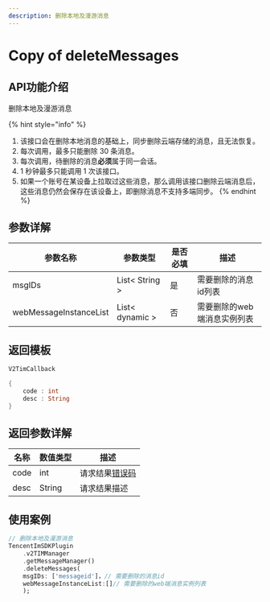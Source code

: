 ```yaml
---
description: 删除本地及漫游消息
---
```


# Copy of deleteMessages

## API功能介绍

删除本地及漫游消息

{% hint style="info" %}
1. 该接口会在删除本地消息的基础上，同步删除云端存储的消息，且无法恢复。
2. 每次调用，最多只能删除 30 条消息。
3. 每次调用，待删除的消息**必须**属于同一会话。
4. 1 秒钟最多只能调用 1 次该接口。
5. 如果一个账号在某设备上拉取过这些消息，那么调用该接口删除云端消息后，这些消息仍然会保存在该设备上，即删除消息不支持多端同步。
{% endhint %}

## 参数详解

| 参数名称                   | 参数类型            | 是否必填 | 描述              |
| ---------------------- | --------------- | ---- | --------------- |
| msgIDs                 | List< String >  | 是    | 需要删除的消息id列表     |
| webMessageInstanceList | List< dynamic > | 否    | 需要删除的web端消息实例列表 |

## 返回模板

```dart
V2TimCallback

{
    code : int
    desc : String
}
```

## 返回参数详解

| 名称   | 数值类型   | 描述                                                             |
| ---- | ------ | -------------------------------------------------------------- |
| code | int    | 请求结果[错误码](https://cloud.tencent.com/document/product/269/1671) |
| desc | String | 请求结果描述                                                         |

## 使用案例  &#x20;

```dart
// 删除本地及漫游消息
TencentImSDKPlugin
    .v2TIMManager
    .getMessageManager()
    .deleteMessages(
    msgIDs: ['messageid']，// 需要删除的消息id
    webMessageInstanceList:[]// 需要删除的web端消息实例列表
    );
```
